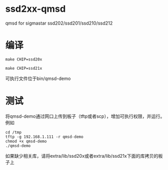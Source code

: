 # ssd2xx-qmsd

qmsd for sigmastar ssd202/ssd201/ssd210/ssd212

# 编译

```
make CHIP=ssd20x
```

```
make CHIP=ssd21x
```

可执行文件位于bin/qmsd-demo

# 测试
将qmsd-demo通过网口上传到板子（tftp或者scp），增加可执行权限，并运行。例如

```
cd /tmp
tftp -g 192.168.1.111 -r qmsd-demo
chmod +x qmsd-demo
./qmsd-demo
```

如果缺少相关库，请将extra/lib/ssd20x或者extra/lib/ssd21x下面的库拷贝的板子上